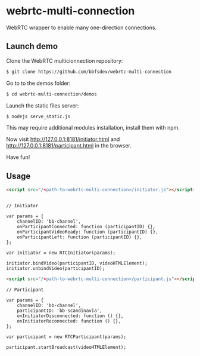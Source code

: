 webrtc-multi-connection
=======================

WebRTC wrapper to enable many one-direction connections.

Launch demo
-------------

Clone the WebRTC multicionnection repository:
```bash
$ git clone https://github.com/bbfsdev/webrtc-multi-connection
```
Go to to the demos folder:
```bash
$ cd webrtc-multi-connection/demos
```
Launch the static files server:
```bash
$ nodejs serve_static.js
```
This may require additional modules installation, install them with npm.

Now visit http://127.0.0.1:8181/initiator.html and http://127.0.0.1:8181/participant.html in the browser.

Have fun!

Usage
------

```html
<script src="/<path-to-webrtc-multi-connection>/initiator.js"></script>
```

```javacript

// Initiator

var params = {
    channelID: 'bb-channel',
    onParticipantConnected: function (participantID) {},
    onParticipantVideoReady: function (participantID) {},
    onParticipantLeft: function (participantID) {},
};

var initiator = new RTCInitiator(params);

initiator.bindVideo(participantID, videoHTMLElement);
initiator.unbindVideo(participantID);
```

```html
<script src="/<path-to-webrtc-multi-connection>/participant.js"></script>
```

```javacript
// Participant

var params = {
    channelID: 'bb-channel',
    participantID: 'bb-scandinavia',
    onInitiatorDisconnected: function () {},
    onInitiatorReconnected: function () {},
};

var participant = new RTCParticipant(params);

participant.startBroadcast(videoHTMLElement);
```

